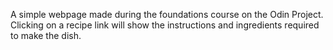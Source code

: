 A simple webpage made during the foundations course on the Odin Project. Clicking on a recipe link will show the instructions and ingredients required to make the dish.

